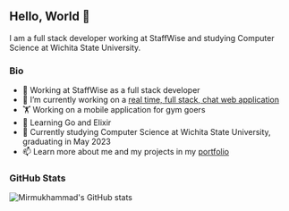 ## Hello, World 👋

I am a full stack developer working at StaffWise and studying Computer Science at Wichita State University.  

<!--
**mir-mirsodikov/mir-mirsodikov** is a ✨ _special_ ✨ repository because its `README.md` (this file) appears on your GitHub profile.

Here are some ideas to get you started:

- 👯 I’m looking to collaborate on ...
- 🤔 I’m looking for help with ...
- 💬 Ask me about ...
- 😄 Pronouns: ...
- ⚡ Fun fact: ...
-->

### Bio

- :office: Working at StaffWise as a full stack developer
- 🔭 I’m currently working on a [real time, full stack, chat web application](https://github.com/Hermes-Chat-App)
- :weight_lifting: Working on a mobile application for gym goers
- 🌱 Learning Go and Elixir
- :school_satchel: Currently studying Computer Science at Wichita State University, graduating in May 2023
- 📫 Learn more about me and my projects in my [portfolio](https://mmir.dev)


### GitHub Stats

![Mirmukhammad's GitHub stats](https://github-readme-stats.vercel.app/api?username=mir-mirsodikov&count_private=true&theme=tokyonight)

